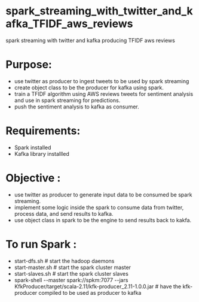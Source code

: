 # spark_streaming_with_twitter_and_kafka_TFIDF_aws_reviews
spark streaming with twitter and kafka producing TFIDF aws reviews

# Purpose:
- use twitter as producer to ingest tweets to be used by spark streaming 
- create object class to be the producer for kafka using spark.
- train a TFIDF algorithm using AWS reviews tweets for sentiment analysis and use in spark streaming for predictions.
- push the sentiment analysis to kafka as consumer.

# Requirements:
- Spark installed
- Kafka library installled

# Objective :
- use twitter as producer to generate input data to be consumed be spark streaming.
- implement some logic inside the spark to consume data from twitter, process data, and send results to kafka.
- use object class in spark to be the engine to send results back to kakfa.

# To run Spark :
- start-dfs.sh      # start the hadoop daemons
- start-master.sh   # start the spark cluster master 
- start-slaves.sh   # start the spark cluster slaves
- spark-shell --master spark://spkm:7077 --jars KfkProducer/target/scala-2.11/kfk-producer_2.11-1.0.0.jar   # have the kfk-producer compiled to be used as producer to kafka
